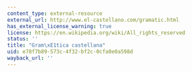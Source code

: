 ```yaml
---
content_type: external-resource
external_url: http://www.el-castellano.com/gramatic.html
has_external_license_warning: true
license: https://en.wikipedia.org/wiki/All_rights_reserved
status: ''
title: "Gram\xE1tica castellana"
uid: e78f7b89-573c-4f32-bf2c-0cfa0e0a598d
wayback_url: ''
---
```

